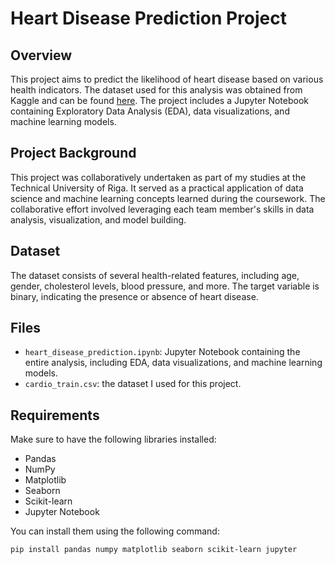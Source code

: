 # Heart Disease Prediction Project

## Overview

This project aims to predict the likelihood of heart disease based on various health indicators. The dataset used for this analysis was obtained from Kaggle and can be found [here](https://www.kaggle.com/datasets/sulianova/cardiovascular-disease-dataset). The project includes a Jupyter Notebook containing Exploratory Data Analysis (EDA), data visualizations, and machine learning models.

## Project Background

This project was collaboratively undertaken as part of my studies at the Technical University of Riga. It served as a practical application of data science and machine learning concepts learned during the coursework. The collaborative effort involved leveraging each team member's skills in data analysis, visualization, and model building.

## Dataset

The dataset consists of several health-related features, including age, gender, cholesterol levels, blood pressure, and more. The target variable is binary, indicating the presence or absence of heart disease.

## Files

- `heart_disease_prediction.ipynb`: Jupyter Notebook containing the entire analysis, including EDA, data visualizations, and machine learning models.
- `cardio_train.csv`: the dataset I used for this project.

## Requirements

Make sure to have the following libraries installed:

- Pandas
- NumPy
- Matplotlib
- Seaborn
- Scikit-learn
- Jupyter Notebook

You can install them using the following command:

```bash
pip install pandas numpy matplotlib seaborn scikit-learn jupyter

